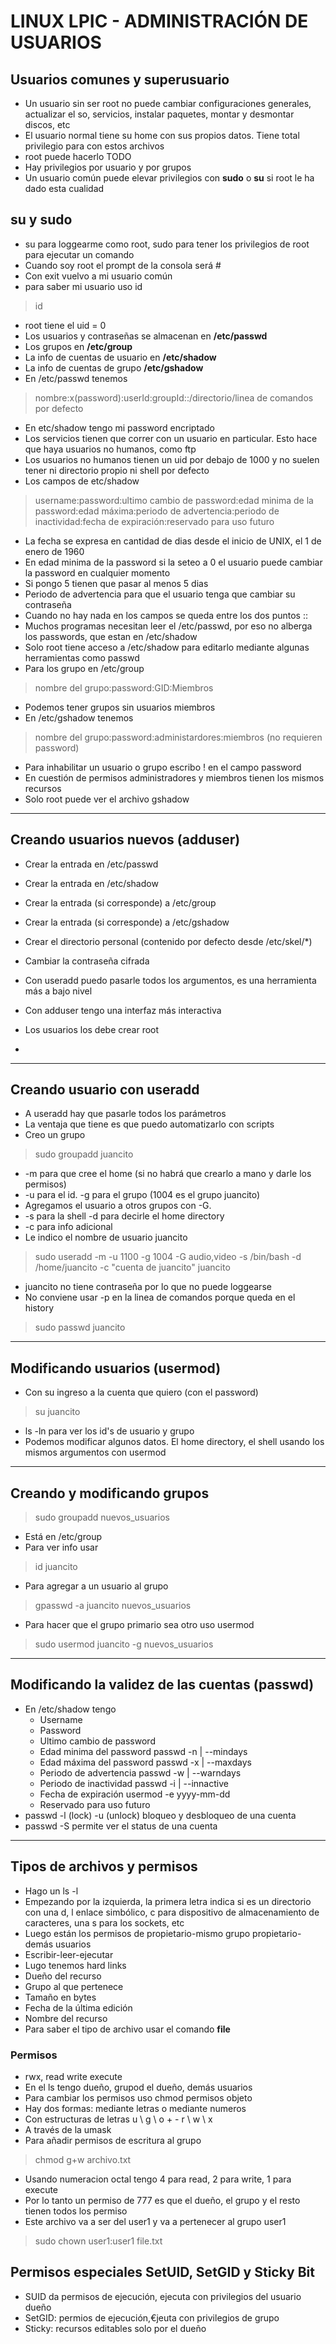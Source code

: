 # LINUX LPIC - ADMINISTRACIÓN DE USUARIOS

## Usuarios comunes y superusuario

- Un usuario sin ser root no puede cambiar configuraciones generales, actualizar el so, servicios, instalar paquetes, montar y desmontar discos, etc
- El usuario normal tiene su home con sus propios datos. Tiene total privilegio para con estos archivos
- root puede hacerlo TODO
- Hay privilegios por usuario y por grupos
- Un usuario común puede elevar privilegios con **sudo** o **su** si root le ha dado esta cualidad

## su y sudo

- su para loggearme como root, sudo para tener los privilegios de root para ejecutar un comando
- Cuando soy root el prompt de la consola será #
- Con exit vuelvo a mi usuario común
- para saber mi usuario uso id

> id

- root tiene el uid = 0
- Los usuarios y contraseñas se almacenan en **/etc/passwd**
- Los grupos en **/etc/group**
- La info de cuentas de usuario en **/etc/shadow**
- La info de cuentas de grupo **/etc/gshadow**
- En /etc/passwd tenemos

> nombre:x(password):userId:groupId::/directorio/linea de comandos por defecto

- En etc/shadow tengo mi password encriptado
- Los servicios tienen que correr con un usuario en particular. Esto hace que haya usuarios no humanos, como ftp
- Los usuarios no humanos tienen un uid por debajo de 1000 y no suelen tener ni directorio propio ni shell por defecto
- Los campos de etc/shadow

> username:password:ultimo cambio de password:edad minima de la password:edad máxima:periodo de advertencia:periodo de inactividad:fecha de expiración:reservado para uso futuro 

- La fecha se expresa en cantidad de dias desde el inicio de UNIX, el 1 de enero de 1960
- En edad minima de la password si la seteo a 0 el usuario puede cambiar la password en cualquier momento
- Si pongo 5 tienen que pasar al menos 5 dias
- Periodo de advertencia para que el usuario tenga que cambiar su contraseña
- Cuando no hay nada en los campos se queda entre los dos puntos ::
- Muchos programas necesitan leer el /etc/passwd, por eso no alberga los passwords, que estan en /etc/shadow  
- Solo root tiene acceso a /etc/shadow para editarlo mediante algunas herramientas como passwd
- Para los grupo en /etc/group

> nombre del grupo:password:GID:Miembros
- Podemos tener grupos sin usuarios miembros
- En /etc/gshadow tenemos

> nombre del grupo:password:administardores:miembros (no requieren password)
- Para inhabilitar un usuario o grupo escribo ! en el campo password
- En cuestión de permisos administradores y miembros tienen los mismos recursos
- Solo root puede ver el archivo gshadow
-----

## Creando usuarios nuevos (adduser)

- Crear la entrada en /etc/passwd
- Crear la entrada en /etc/shadow
- Crear la entrada (si corresponde) a /etc/group
- Crear la entrada (si corresponde) a /etc/gshadow
- Crear el directorio personal (contenido por defecto desde /etc/skel/*)
- Cambiar la contraseña cifrada

- Con useradd puedo pasarle todos los argumentos, es una herramienta más a bajo nivel 
- Con adduser tengo una interfaz más interactiva
- Los usuarios los debe crear root
- 
----

## Creando usuario con useradd

- A useradd hay que pasarle todos los parámetros
- La ventaja que tiene es que puedo automatizarlo con scripts
- Creo un grupo

> sudo groupadd juancito

- -m para que cree el home (si no habrá que crearlo a mano y darle los permisos)
- -u para el id. -g para el grupo (1004 es el grupo juancito)
- Agregamos el usuario a otros grupos con -G. 
- -s para la shell -d para decirle el home directory
- -c para info adicional
- Le indico el nombre de usuario juancito
> sudo useradd -m -u 1100 -g 1004 -G audio,video -s /bin/bash -d /home/juancito -c "cuenta de juancito" juancito

- juancito no tiene contraseña por lo que no puede loggearse
- No conviene usar -p en la linea de comandos porque queda en el history

> sudo passwd juancito

----

## Modificando usuarios (usermod)

- Con su ingreso a la cuenta que quiero (con el password)

> su juancito

- ls -ln para ver los id's de usuario y grupo
- Podemos modificar algunos datos. El home directory, el shell usando los mismos argumentos con usermod
----

## Creando y modificando grupos

> sudo groupadd nuevos_usuarios

- Está en /etc/group
- Para ver info usar
> id juancito

- Para agregar a un usuario al grupo
> gpasswd -a juancito nuevos_usuarios  

- Para hacer que el grupo primario sea otro uso usermod
> sudo usermod juancito -g nuevos_usuarios
------

## Modificando la validez de las cuentas (passwd)

- En /etc/shadow tengo
    - Username 
    - Password
    - Ultimo cambio de password
    - Edad minima del password  passwd -n | --mindays
    - Edad máxima del password  passwd -x | --maxdays
    - Periodo de advertencia   passwd -w | --warndays
    - Periodo de inactividad   passwd -i | --innactive
    - Fecha de expiración      usermod -e yyyy-mm-dd
    - Reservado para uso futuro 
- passwd -l (lock) -u (unlock) bloqueo y desbloqueo de una cuenta
- passwd -S permite ver el status de una cuenta
----

## Tipos de archivos y permisos

- Hago un ls -l
- Empezando por la izquierda, la primera letra indica si es un directorio con una d, l enlace simbólico, c para dispositivo de almacenamiento de caracteres, una s para los sockets, etc
- Luego están los permisos de propietario-mismo grupo propietario-demás usuarios
- Escribir-leer-ejecutar
- Lugo tenemos hard links
- Dueño del recurso
- Grupo al que pertenece
- Tamaño en bytes
- Fecha de la última edición
- Nombre del recurso
- Para saber el tipo de archivo usar el comando **file**

### Permisos

- rwx, read write execute
- En el ls tengo dueño, grupod el dueño, demás usuarios
- Para cambiar los permisos uso chmod permisos objeto
- Hay dos formas: mediante letras o mediante numeros
- Con estructuras de letras u \ g \ o + - r \ w \ x
- A través de la umask
- Para añadir permisos de escritura al grupo 

> chmod g+w archivo.txt

- Usando numeracion octal tengo 4 para read, 2 para write, 1 para execute
- Por lo tanto un permiso de 777 es que el dueño, el grupo y el resto tienen todos los permiso
- Este archivo va a ser del user1 y va a pertenecer al grupo user1
> sudo chown user1:user1 file.txt

## Permisos especiales SetUID, SetGID y Sticky Bit

- SUID da permisos de ejecución, ejecuta con privilegios del usuario dueño
- SetGID: permios de ejecución,€jeuta con privilegios de grupo
- Sticky: recursos editables solo por el dueño
